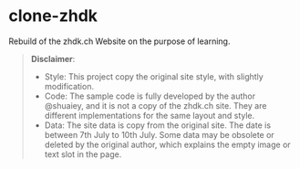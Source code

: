# clone-zhdk
Rebuild of the zhdk.ch Website on the purpose of learning.

> **Disclaimer**: 
>
> - Style: This project copy the original site style, with slightly modification.
> - Code: The sample code is fully developed by the author @shuaiey, and it is not a copy of the zhdk.ch site. They are different implementations for the same layout and style.
> - Data: The site data is copy from the original site. The date is between 7th July to 10th July. Some data may be obsolete or deleted by the original author, which explains the empty image or text slot in the page.

